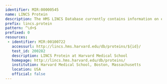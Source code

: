 ```yaml
---
identifier: MIR:00000545
name: LINCS Protein
description: The HMS LINCS Database currently contains information on experimental reagents (small molecule perturbagens, cells, and proteins). It aims to collect and disseminate information relating to the fundamental principles of cellular response in humans to perturbation. This collection references proteins.
prefix: lincs.protein
pattern: ^\d+$
prefixed: 0
resources:
 - identifier: MIR:00100722
   accessurl: http://lincs.hms.harvard.edu/db/proteins/${id}/
   test_id: 200282
   description: LINCS Protein at Harvard Medical School
   homepage: http://lincs.hms.harvard.edu/db/proteins/
   institution: Harvard Medical School, Boston, Massachusetts
   location: USA
   official: false
---
```

